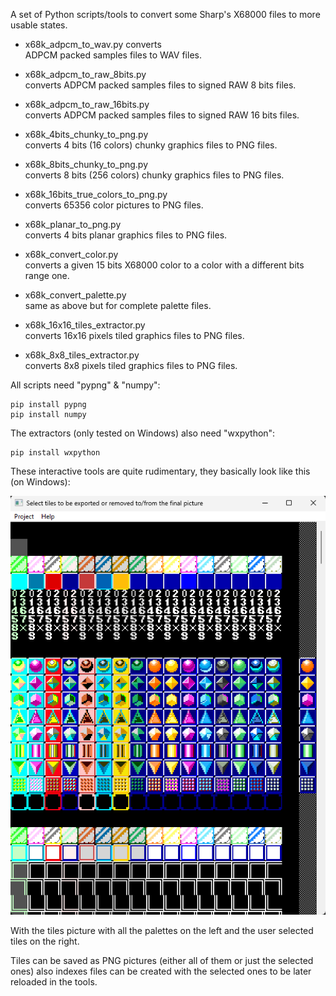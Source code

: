 A set of Python scripts/tools to convert some Sharp's X68000 files to more usable states.

- x68k_adpcm_to_wav.py converts<br>
  ADPCM packed samples files to WAV files.

- x68k_adpcm_to_raw_8bits.py<br>
  converts ADPCM packed samples files to signed RAW 8 bits files.

- x68k_adpcm_to_raw_16bits.py<br>
  converts ADPCM packed samples files to signed RAW 16 bits files.

- x68k_4bits_chunky_to_png.py<br>
  converts 4 bits (16 colors) chunky graphics files to PNG files.

- x68k_8bits_chunky_to_png.py<br>
  converts 8 bits (256 colors) chunky graphics files to PNG files.

- x68k_16bits_true_colors_to_png.py<br>
  converts 65356 color pictures to PNG files.

- x68k_planar_to_png.py<br>
  converts 4 bits planar graphics files to PNG files.

- x68k_convert_color.py<br>
  converts a given 15 bits X68000 color to a color with a different bits range one.

- x68k_convert_palette.py<br>
  same as above but for complete palette files.

- x68k_16x16_tiles_extractor.py<br>
  converts 16x16 pixels tiled graphics files to PNG files.

- x68k_8x8_tiles_extractor.py<br>
  converts 8x8 pixels tiled graphics files to PNG files.

All scripts need "pypng" & "numpy":

```
pip install pypng
pip install numpy
```
The extractors (only tested on Windows) also need "wxpython":

```
pip install wxpython
```

These interactive tools are quite rudimentary, they basically look like this (on Windows):

![alt text](extractor.png)

With the tiles picture with all the palettes on the left and the user selected tiles on the right.

Tiles can be saved as PNG pictures (either all of them or just the selected ones) 
also indexes files can be created with the selected ones to be later reloaded in the tools.

